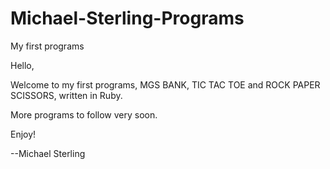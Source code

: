 # Michael-Sterling-Programs
My first programs



 
Hello,

Welcome to my first programs, MGS BANK, TIC TAC TOE and ROCK PAPER SCISSORS, written in Ruby.

More programs to follow very soon.

Enjoy!

--Michael Sterling
